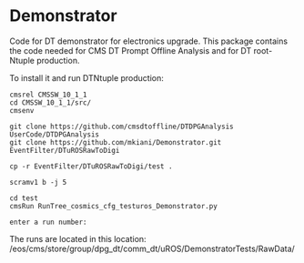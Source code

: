 # Demonstrator


Code for DT demonstrator for electronics upgrade. This package contains the code needed for CMS DT Prompt Offline Analysis and for DT root-Ntuple production.

To install it and run DTNtuple production:

```
cmsrel CMSSW_10_1_1
cd CMSSW_10_1_1/src/
cmsenv

git clone https://github.com/cmsdtoffline/DTDPGAnalysis UserCode/DTDPGAnalysis
git clone https://github.com/mkiani/Demonstrator.git EventFilter/DTuROSRawToDigi 

cp -r EventFilter/DTuROSRawToDigi/test . 

scramv1 b -j 5

cd test
cmsRun RunTree_cosmics_cfg_testuros_Demonstrator.py

enter a run number:

```


The runs are located in this location: /eos/cms/store/group/dpg_dt/comm_dt/uROS/DemonstratorTests/RawData/
